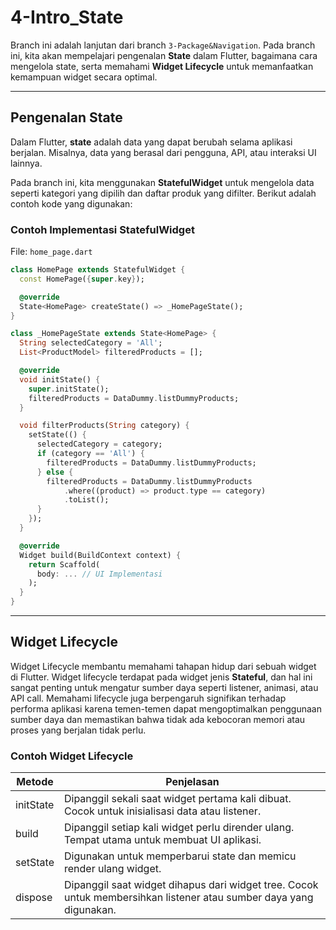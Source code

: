 # 4-Intro_State

Branch ini adalah lanjutan dari branch `3-Package&Navigation`. Pada branch ini, kita akan mempelajari pengenalan **State** dalam Flutter, bagaimana cara mengelola state, serta memahami **Widget Lifecycle** untuk memanfaatkan kemampuan widget secara optimal.

---

## **Pengenalan State**

Dalam Flutter, **state** adalah data yang dapat berubah selama aplikasi berjalan. Misalnya, data yang berasal dari pengguna, API, atau interaksi UI lainnya.

Pada branch ini, kita menggunakan **StatefulWidget** untuk mengelola data seperti kategori yang dipilih dan daftar produk yang difilter. Berikut adalah contoh kode yang digunakan:

### **Contoh Implementasi StatefulWidget**

File: `home_page.dart`

```dart
class HomePage extends StatefulWidget {
  const HomePage({super.key});

  @override
  State<HomePage> createState() => _HomePageState();
}

class _HomePageState extends State<HomePage> {
  String selectedCategory = 'All';
  List<ProductModel> filteredProducts = [];

  @override
  void initState() {
    super.initState();
    filteredProducts = DataDummy.listDummyProducts;
  }

  void filterProducts(String category) {
    setState(() {
      selectedCategory = category;
      if (category == 'All') {
        filteredProducts = DataDummy.listDummyProducts;
      } else {
        filteredProducts = DataDummy.listDummyProducts
            .where((product) => product.type == category)
            .toList();
      }
    });
  }

  @override
  Widget build(BuildContext context) {
    return Scaffold(
      body: ... // UI Implementasi
    );
  }
}
```

---

## **Widget Lifecycle**

Widget Lifecycle membantu memahami tahapan hidup dari sebuah widget di Flutter. Widget lifecycle terdapat pada widget jenis **Stateful**, dan hal ini sangat penting untuk mengatur sumber daya seperti listener, animasi, atau API call. Memahami lifecycle juga berpengaruh signifikan terhadap performa aplikasi karena temen-temen dapat mengoptimalkan penggunaan sumber daya dan memastikan bahwa tidak ada kebocoran memori atau proses yang berjalan tidak perlu.

### **Contoh Widget Lifecycle**

| Metode    | Penjelasan                                                                                                         |
| --------- | ------------------------------------------------------------------------------------------------------------------ |
| initState | Dipanggil sekali saat widget pertama kali dibuat. Cocok untuk inisialisasi data atau listener.                     |
| build     | Dipanggil setiap kali widget perlu dirender ulang. Tempat utama untuk membuat UI aplikasi.                         |
| setState  | Digunakan untuk memperbarui state dan memicu render ulang widget.                                                  |
| dispose   | Dipanggil saat widget dihapus dari widget tree. Cocok untuk membersihkan listener atau sumber daya yang digunakan. |
